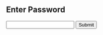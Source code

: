 ## Enter Password

<form id="login">
    <input type="password" id="password" name="password"/>
    <input type="submit" id="submit" value="Submit"/>
</form>
<script src="login.js">{newline}</script>
